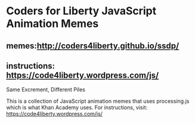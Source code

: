 # Coders for Liberty JavaScript Animation Memes

## memes:http://coders4liberty.github.io/ssdp/
## instructions: https://code4liberty.wordpress.com/js/
Same Excrement, Different Piles

This is a collection of JavaScript animation memes that uses processing.js which is what Khan Academy uses. For instructions, visit: https://code4liberty.wordpress.com/js/
